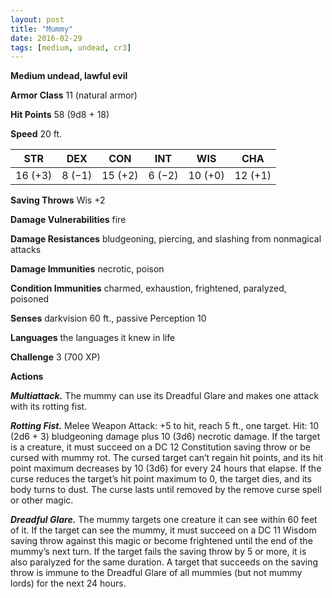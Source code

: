 ```yaml
---
layout: post
title: "Mummy"
date: 2016-02-29
tags: [medium, undead, cr3]
---
```


**Medium undead, lawful evil**

**Armor Class** 11 (natural armor)

**Hit Points** 58 (9d8 + 18)

**Speed** 20 ft.

|   STR   |   DEX   |   CON   |   INT   |   WIS   |   CHA   |
|:-----:|:-----:|:-----:|:-----:|:-----:|:-----:|
| 16 (+3) | 8 (−1) | 15 (+2) | 6 (−2) | 10 (+0) | 12 (+1) |

**Saving Throws** Wis +2 

**Damage Vulnerabilities** fire 

**Damage Resistances** bludgeoning, piercing, and slashing from nonmagical attacks 

**Damage Immunities** necrotic, poison 

**Condition Immunities** charmed, exhaustion, frightened, paralyzed, poisoned 

**Senses** darkvision 60 ft., passive Perception 10 

**Languages** the languages it knew in life 

**Challenge** 3 (700 XP) 

**Actions** 

***Multiattack.*** The mummy can use its Dreadful Glare and makes one attack with its rotting fist. 

***Rotting Fist.*** Melee Weapon Attack: +5 to hit, reach 5 ft., one target. Hit: 10 (2d6 + 3) bludgeoning damage plus 10 (3d6) necrotic damage. If the target is a creature, it must succeed on a DC 12 Constitution saving throw or be cursed with mummy rot. The cursed target can’t regain hit points, and its hit point maximum decreases by 10 (3d6) for every 24 hours that elapse. If the curse reduces the target’s hit point maximum to 0, the target dies, and its body turns to dust. The curse lasts until removed by the remove curse spell or other magic. 

***Dreadful Glare.*** The mummy targets one creature it can see within 60 feet of it. If the target can see the mummy, it must succeed on a DC 11 Wisdom saving throw against this magic or become frightened until the end of the mummy’s next turn. If the target fails the saving throw by 5 or more, it is also paralyzed for the same duration. A target that succeeds on the saving throw is immune to the Dreadful Glare of all mummies (but not mummy lords) for the next 24 hours.
